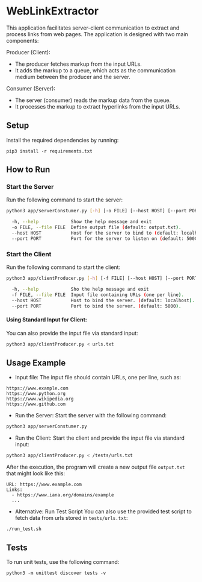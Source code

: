 # WebLinkExtractor

This application facilitates server-client communication to extract and process links from web pages. The application is designed with two main components:

Producer (Client):
- The producer fetches markup from the input URLs.
- It adds the markup to a queue, which acts as the communication medium between the producer and the server.

Consumer (Server):
- The server (consumer) reads the markup data from the queue.
- It processes the markup to extract hyperlinks from the input URLs.

## Setup

Install the required dependencies by running:

```
pip3 install -r requirements.txt
```

## How to Run

### Start the Server
Run the following command to start the server:

```bash
python3 app/serverConstumer.py [-h] [-o FILE] [--host HOST] [--port PORT]
```

```bash
  -h, --help            Show the help message and exit
  -o FILE, --file FILE  Define output file (default: output.txt).
  --host HOST           Host for the server to bind to (default: localhost).
  --port PORT           Port for the server to listen on (default: 5000).
```

### Start the Client
Run the following command to start the client:

```bash
python3 app/clientProducer.py [-h] [-f FILE] [--host HOST] [--port PORT]
```
```bash
  -h, --help            Sho the help message and exit
  -f FILE, --file FILE  Input file containing URLs (one per line).
  --host HOST           Host to bind the server. (default: localhost).
  --port PORT           Port to bind the server. (default: 5000).

```
#### Using Standard Input for Client:

You can also provide the input file via standard input:

```bash
python3 app/clientProducer.py < urls.txt
```

## Usage Example

- Input file: The input file should contain URLs, one per line, such as:

```
https://www.example.com
https://www.python.org
https://www.wikipedia.org
https://www.github.com

```

- Run the Server: Start the server with the following command:

```bash
python3 app/serverConstumer.py
```

- Run the Client: Start the client and provide the input file via standard input:

```bash
python3 app/clientProducer.py < /tests/urls.txt
```

After the execution, the program will create a new output file `output.txt` that might look like this:

```
URL: https://www.example.com
Links:
  - https://www.iana.org/domains/example
  ...
```

- Alternative: Run Test Script You can also use the provided test script to fetch data from urls stored in `tests/urls.txt`:

```
./run_test.sh
```

## Tests

To run unit tests, use the following command:

```
python3 -m unittest discover tests -v
```

